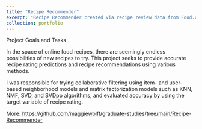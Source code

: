 ```yaml
---
title: "Recipe Recommender"
excerpt: "Recipe Recommender created via recipe review data from Food.com using the Sci-Kit Surprise package<br/><img src='/images/500x300.png'>"
collection: portfolio
---
```


Project Goals and Tasks

In the space of online food recipes, there are seemingly endless possibilities of new recipes to try. This project seeks to provide accurate recipe rating predictions and recipe recommendations using various methods.

I was responsible for trying collaborative filtering using item- and user-based neighborhood models and matrix factorization models such as KNN, NMF, SVD, and SVDpp algorithms, and evaluated accuracy by using the target variable of recipe rating.

More: https://github.com/maggiewolff/graduate-studies/tree/main/Recipe-Recommender
